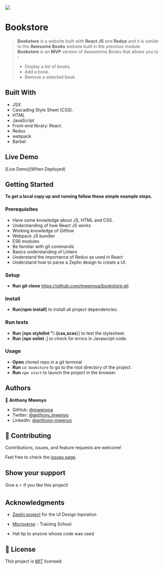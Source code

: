 ![](https://img.shields.io/badge/Microverse-blueviolet)
# Bookstore
> **Bookstore**  is a website built with **React JS** and **Redux** and it is similar to the **Awesome Books** website built in the previous module. **Bookstore** is an **MVP** version of Awesomme Books that allows you to **:**
> - Display a list of books.
> - Add a book.
> - Remove a selected book.


## Built With

- JSX.
- Cascading Style Sheet (CSS).
- HTML
- JavaScript
- Front-end library: React.
- Redux
- webpack
- Barbel

## Live Demo

[Live Demo](When Deployed)
## Getting Started
**To get a local copy up and running follow these simple example steps.**

### Prerequisites
- Have some knowledge about JS, HTML and CSS.
- Understanding of how React JS works
- Working knowledge of Gitflow
- Webpack JS bundler
- ES6 modules 
- Be familiar with git commands
- Basics understanding of Linters
- Understand the importance of Redux as used in React
- Understand how to parse a Zeplin design to create a UI.

### Setup
- **Run** **git clone** https://github.com/mwenyoa/bookstore.git

### Install
- **Run**[**npm install**] to install all project dependencies.

### Run tests

- **Run** [**npx stylelint "**/**.{css,scss**}] to test the stylesheet.
- **Run** [**npx eslint .**] to check for errors in Javascript code.

### Usage
 - **Open** cloned repo in a git terminal
 - **Run** ```cd bookstore``` to go to the root directory of the project.
 - **Run** ```npm start``` to launch the project in the browser.
 
## Authors

👤 **Anthony Mwenyo**

- GitHub: [@mwenyoa](https://github.com/mwenyoa)
- Twitter: [@anthony_mwenyo](https://twitter.com/anthony_mwenyo)
- LinkedIn: [@anthony-mwenyo](https://www.linkedin.com/in/anthony-mwenyo-710318131/)


## 🤝 Contributing

Contributions, issues, and feature requests are welcome!

Feel free to check the [issues page](../../issues/).

## Show your support

Give a ⭐️ if you like this project!

## Acknowledgments
- <a href="https://app.zeplin.io/projects/">Zeplin project</a> for the UI Design Inpiration
- <a href="https://www.microverse.org/">Microverse</a> - Training School

- Hat tip to anyone whose code was used

## 📝 License

This project is [MIT](./MIT.md) licensed.
